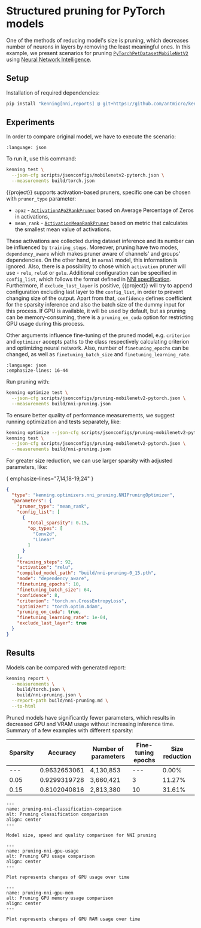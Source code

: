 # Structured pruning for PyTorch models

One of the methods of reducing model's size is pruning, which decreases number of neurons in layers by removing the least meaningful ones.
In this example, we present scenarios for pruning [`PyTorchPetDatasetMobileNetV2`](https://github.com/antmicro/kenning/blob/main/kenning/modelwrappers/classification/pytorch_pet_dataset.py) using [Neural Network Intelligence](https://github.com/microsoft/nni).

## Setup

Installation of required dependencies:

```bash
pip install "kenning[nni,reports] @ git+https://github.com/antmicro/kenning.git"
```

## Experiments

In order to compare original model, we have to execute the scenario:

```{literalinclude} ../scripts/jsonconfigs/mobilenetv2-pytorch.json
:language: json
```

To run it, use this command:

```bash
kenning test \
  --json-cfg scripts/jsonconfigs/mobilenetv2-pytorch.json \
  --measurements build/torch.json
```

{{project}} supports activation-based pruners, specific one can be chosen with `pruner_type` parameter:
* `apoz` - [`ActivationAPoZRankPruner`](https://nni.readthedocs.io/en/v2.5/Compression/v2_pruning_algo.html#activation-apoz-rank-pruner) based on Average Percentage of Zeros in activations,
* `mean_rank` - [`ActivationMeanRankPruner`](https://nni.readthedocs.io/en/v2.5/Compression/v2_pruning_algo.html#activation-mean-rank-pruner) based on metric that calculates the smallest mean value of activations.

These activations are collected during dataset inference and its number can be influenced by `training_steps`.
Moreover, pruning have two modes, `dependency_aware` which makes pruner aware of channels' and groups' dependencies.
On the other hand, in `normal` model, this information is ignored.
Also, there is a possibility to chose which `activation` pruner will use - `relu`, `relu6` or `gelu`.
Additional configuration can be specified in `config_list`, which follows the format defined in [NNI specification](https://nni.readthedocs.io/en/stable/compression/config_list.html#pruning-specific-configuration-keys).
Furthermore, if `exclude_last_layer` is positive, {{project}} will try to append configuration excluding last layer to the `config_list`, in order to prevent changing size of the output.
Apart from that, `confidence` defines coefficient for the sparsity inference and also the batch size of the dummy input for this process.
If GPU is available, it will be used by default, but as pruning can be memory-consuming, there is a `pruning_on_cuda` option for restricting GPU usage during this process.

Other arguments influence fine-tuning of the pruned model, e.g. `criterion` and `optimizer` accepts paths to the class respectively calculating criterion and optimizing neural network.
Also, number of `finetuning_epochs` can be changed, as well as `finetuning_batch_size` and `finetuning_learning_rate`.

```{literalinclude} ../scripts/jsonconfigs/pruning-mobilenetv2-pytorch.json
:language: json
:emphasize-lines: 16-44
```

Run pruning with:

```bash
kenning optimize test \
  --json-cfg scripts/jsonconfigs/pruning-mobilenetv2-pytorch.json \
  --measurements build/nni-pruning.json
```

To ensure better quality of performance measurements, we suggest running optimization and tests separately, like:

```bash skip
kenning optimize --json-cfg scripts/jsonconfigs/pruning-mobilenetv2-pytorch.json
kenning test \
  --json-cfg scripts/jsonconfigs/pruning-mobilenetv2-pytorch.json \
  --measurements build/nni-pruning.json
```

For greater size reduction, we can use larger sparsity with adjusted parameters, like:

{ emphasize-lines="7,14,18-19,24" }
```json
{
  "type": "kenning.optimizers.nni_pruning.NNIPruningOptimizer",
  "parameters": {
    "pruner_type": "mean_rank",
    "config_list": [
      {
        "total_sparsity": 0.15,
        "op_types": [
          "Conv2d",
          "Linear"
        ]
      }
    ],
    "training_steps": 92,
    "activation": "relu",
    "compiled_model_path": "build/nni-pruning-0_15.pth",
    "mode": "dependency_aware",
    "finetuning_epochs": 10,
    "finetuning_batch_size": 64,
    "confidence": 8,
    "criterion": "torch.nn.CrossEntropyLoss",
    "optimizer": "torch.optim.Adam",
    "pruning_on_cuda": true,
    "finetuning_learning_rate": 1e-04,
    "exclude_last_layer": true
  }
}
```

## Results

Models can be compared with generated report:

```bash
kenning report \
  --measurements \
    build/torch.json \
    build/nni-pruning.json \
  --report-path build/nni-pruning.md \
  --to-html
```

Pruned models have significantly fewer parameters, which results in decreased GPU and VRAM usage without increasing inference time.
Summary of a few examples with different sparsity:

| Sparsity      | Accuracy     | Number of parameters | Fine-tuning epochs | Size reduction |
|---------------|--------------|----------------------|--------------------|----------------|
| ---           | 0.9632653061 |            4,130,853 |                --- |          0.00% |
| 0.05          | 0.9299319728 |            3,660,421 |                  3 |         11.27% |
| 0.15          | 0.8102040816 |            2,813,380 |                 10 |         31.61% |

```{figure} ../img/pruning-nni-classification-comparison.*
---
name: pruning-nni-classification-comparison
alt: Pruning classification comparison
align: center
---

Model size, speed and quality comparison for NNI pruning
```

```{figure} ../img/pruning-nni-gpu-usage-comparison.*
---
name: pruning-nni-gpu-usage
alt: Pruning GPU usage comparison
align: center
---

Plot represents changes of GPU usage over time
```

```{figure} ../img/pruning-nni-gpu-mem-comparison.*
---
name: pruning-nni-gpu-mem
alt: Pruning GPU memory usage comparison
align: center
---

Plot represents changes of GPU RAM usage over time
```

